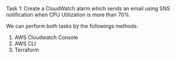 Task 1: Create a CloudWatch alarm which sends an email using SNS notification when CPU Utilization is more than 70%.



We can perform both tasks by the followings methods:
1. AWS Cloudwatch Console
2. AWS CLI
3. Terraform
